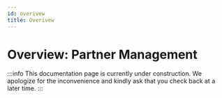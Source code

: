 ```yaml
---
id: overivew
title: Overivew
---
```


# Overview: Partner Management

:::info
This documentation page is currently under construction. We apologize for the inconvenience and kindly ask that you check back at a later time.
:::